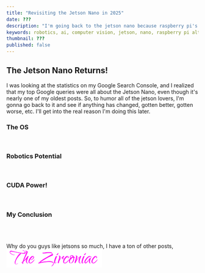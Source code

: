 ```yaml
---
title: "Revisiting the Jetson Nano in 2025"
date: ???
description: "I'm going back to the jetson nano because raspberry pi's are expensive now"
keywords: robotics, ai, computer vision, jetson, nano, raspberry pi alternative
thumbnail: ???
published: false
---
```

<h2 id="heading">The Jetson Nano Returns!</h2>
I was looking at the statistics on my Google Search Console, and I realized that my top Google queries were all about the Jetson Nano, even though it's nearly one of my oldest posts. So, to humor all of the jetson lovers, I'm gonna go back to it and see if anything has changed, gotten better, gotten worse, etc. I'll get into the real reason I'm doing this later.  

<br>
<h3 id="heading">The OS</h3>


<br>
<h3 id="heading">Robotics Potential</h3>


<br>
<h3 id="heading">CUDA Power!</h3>


<br>
<h3 id="heading">My Conclusion</h3>

&nbsp;  
&nbsp;  

Why do you guys like jetsons so much, I have a ton of other posts,  
<img src="https://github.com/ZirconiaCubed3v2/ZirconiaCubed3v2.github.io/blob/main/_images/sig.png?raw=true" alt="signature" style="width:250px;"/>

